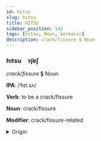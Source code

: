 ```yaml
---
id: hıtsu
slug: hıtsu
title: HITSU
sidebar_position: 142
tags: [hıtsu, Noun, Germanic]
description: crack/fissure § Noun
---
```


### hıtsu&emsp;<span kind="abugida">ɂ̆ȷɐʃ</span>

*crack/fissure* **§** Noun

**IPA**: /ˈhɪt.sʌ/

**Verb**: to be a crack/fissure

**Noun**: crack/fissure

**Modifier**: crack/fissure-related

<details>
    <summary>Origin</summary>
    German Ritze /ˈʁɪt͡sə/<br/>
    <em>Germanic Language Family</em>
</details>